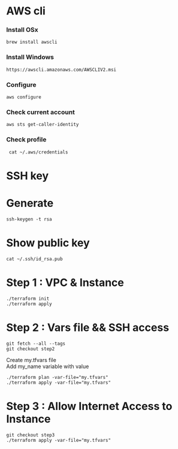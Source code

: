 # AWS cli
### Install OSx
```
brew install awscli
```
### Install Windows
```
https://awscli.amazonaws.com/AWSCLIV2.msi
```
### Configure
```
aws configure
```
### Check current account
```
aws sts get-caller-identity
```
### Check profile
```
 cat ~/.aws/credentials
```
# SSH key
# Generate
```
ssh-keygen -t rsa
```
# Show public key
```
cat ~/.ssh/id_rsa.pub
```
# Step 1 : VPC & Instance
```
./terraform init
./terraform apply
```
# Step 2 : Vars file && SSH access
```
git fetch --all --tags
git checkout step2
```
Create my.tfvars file  
Add my_name variable with value
```
./terraform plan -var-file="my.tfvars"
./terraform apply -var-file="my.tfvars"
```
# Step 3 : Allow Internet Access to Instance
```
git checkout step3
./terraform apply -var-file="my.tfvars"
```


